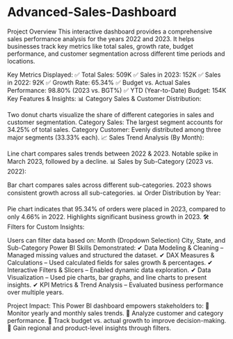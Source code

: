 # Advanced-Sales-Dashboard
Project Overview
This interactive dashboard provides a comprehensive sales performance analysis for the years 2022 and 2023. It helps businesses track key metrics like total sales, growth rate, budget performance, and customer segmentation across different time periods and locations.

Key Metrics Displayed:
✅ Total Sales: 509K
✅ Sales in 2023: 152K
✅ Sales in 2022: 92K
✅ Growth Rate: 65.34%
✅ Budget vs. Actual Sales Performance: 98.80% (2023 vs. BGT%)
✅ YTD (Year-to-Date) Budget: 154K
Key Features & Insights:
📊 Category Sales & Customer Distribution:

Two donut charts visualize the share of different categories in sales and customer segmentation.
Category Sales: The largest segment accounts for 34.25% of total sales.
Category Customer: Evenly distributed among three major segments (33.33% each).
📈 Sales Trend Analysis (By Month):

Line chart compares sales trends between 2022 & 2023.
Notable spike in March 2023, followed by a decline.
📊 Sales by Sub-Category (2023 vs. 2022):

Bar chart compares sales across different sub-categories.
2023 shows consistent growth across all sub-categories.
📊 Order Distribution by Year:

Pie chart indicates that 95.34% of orders were placed in 2023, compared to only 4.66% in 2022.
Highlights significant business growth in 2023.
🛠 Filters for Custom Insights:

Users can filter data based on:
Month (Dropdown Selection)
City, State, and Sub-Category
Power BI Skills Demonstrated:
✔ Data Modeling & Cleaning – Managed missing values and structured the dataset.
✔ DAX Measures & Calculations – Used calculated fields for sales growth & percentages.
✔ Interactive Filters & Slicers – Enabled dynamic data exploration.
✔ Data Visualization – Used pie charts, bar graphs, and line charts to present insights.
✔ KPI Metrics & Trend Analysis – Evaluated business performance over multiple years.

Project Impact:
This Power BI dashboard empowers stakeholders to:
🔹 Monitor yearly and monthly sales trends.
🔹 Analyze customer and category performance.
🔹 Track budget vs. actual growth to improve decision-making.
🔹 Gain regional and product-level insights through filters.
